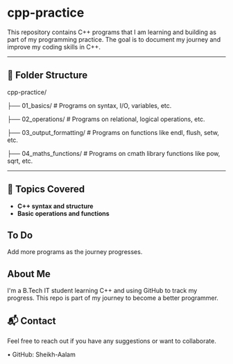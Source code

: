 # cpp-practice

This repository contains C++ programs that I am learning and building as part of my programming practice. The goal is to document my journey and improve my coding skills in C++.

---

## 📁 Folder Structure

cpp-practice/

├── 01_basics/ # Programs on syntax, I/O, variables, etc.

├── 02_operations/ # Programs on relational, logical operations, etc.

├── 03_output_formatting/ # Programs on functions like endl, flush, setw, etc.

├── 04_maths_functions/ # Programs on cmath library functions like pow, sqrt, etc.




---

## 📌 Topics Covered

- **C++ syntax and structure**
- **Basic operations and functions**


## To Do

Add more programs as the journey progresses.

## About Me

I'm a B.Tech IT student learning C++ and using GitHub to track my progress. This repo is part of my journey to become a better programmer.

## 📬 Contact

Feel free to reach out if you have any suggestions or want to collaborate.

•	GitHub: Sheikh-Aalam

